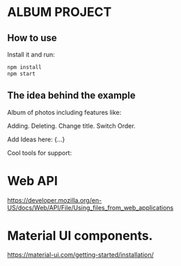 # ALBUM PROJECT

## How to use

Install it and run:

```sh
npm install
npm start
```

## The idea behind the example

Album of photos including features like:

Adding.
Deleting.
Change title.
Switch Order.

Add Ideas here:
{...}

Cool tools for support:

# Web API
https://developer.mozilla.org/en-US/docs/Web/API/File/Using_files_from_web_applications

# Material UI components. 
https://material-ui.com/getting-started/installation/


